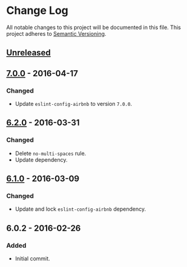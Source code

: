 # Change Log
All notable changes to this project will be documented in this file.
This project adheres to [Semantic Versioning](http://semver.org/).

## [Unreleased]

## [7.0.0] - 2016-04-17
### Changed
- Update `eslint-config-airbnb` to version `7.0.0`.

## [6.2.0] - 2016-03-31
### Changed
- Delete `no-multi-spaces` rule.
- Update dependency.

## [6.1.0] - 2016-03-09
### Changed
- Update and lock `eslint-config-airbnb` dependency.

## 6.0.2 - 2016-02-26
### Added
- Initial commit.

[Unreleased]: https://github.com/exeto/eslint-config-exeto/compare/v7.0.0...HEAD
[7.0.0]: https://github.com/exeto/eslint-config-exeto/compare/v6.2.0...v7.0.0
[6.2.0]: https://github.com/exeto/eslint-config-exeto/compare/v6.1.0...v6.2.0
[6.1.0]: https://github.com/exeto/eslint-config-exeto/compare/v6.0.2...v6.1.0
